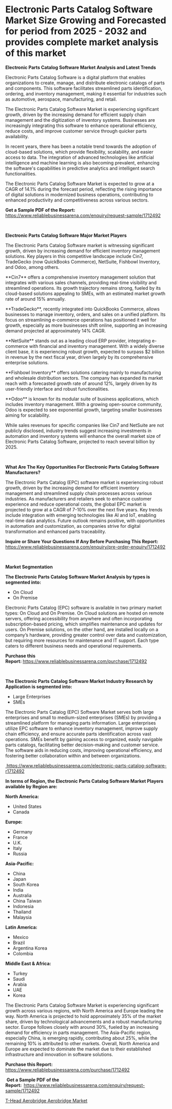 <p><h1>Electronic Parts Catalog Software Market Size Growing and Forecasted for period from 2025 - 2032 and provides complete market analysis of this market</h1></p><p><strong>Electronic Parts Catalog Software Market Analysis and Latest Trends</strong></p>
<p><p>Electronic Parts Catalog Software is a digital platform that enables organizations to create, manage, and distribute electronic catalogs of parts and components. This software facilitates streamlined parts identification, ordering, and inventory management, making it essential for industries such as automotive, aerospace, manufacturing, and retail. </p><p>The Electronic Parts Catalog Software Market is experiencing significant growth, driven by the increasing demand for efficient supply chain management and the digitization of inventory systems. Businesses are increasingly integrating this software to enhance operational efficiency, reduce costs, and improve customer service through quicker parts availability. </p><p>In recent years, there has been a notable trend towards the adoption of cloud-based solutions, which provide flexibility, scalability, and easier access to data. The integration of advanced technologies like artificial intelligence and machine learning is also becoming prevalent, enhancing the software's capabilities in predictive analytics and intelligent search functionalities. </p><p>The Electronic Parts Catalog Software Market is expected to grow at a CAGR of 14.1% during the forecast period, reflecting the rising importance of digital solutions in modernized business operations, contributing to enhanced productivity and competitiveness across various sectors.</p></p>
<p><strong>Get a Sample PDF of the Report:&nbsp;</strong> <a href="https://www.reliablebusinessarena.com/enquiry/request-sample/1712492?utm_campaign=2185&utm_medium=2&utm_source=Github&utm_content=ia&utm_term=28032025&utm_id=electronic-parts-catalog-software">https://www.reliablebusinessarena.com/enquiry/request-sample/1712492</a></p>
<p>&nbsp;</p>
<p><strong>Electronic Parts Catalog Software Major Market Players</strong></p>
<p><p>The Electronic Parts Catalog Software market is witnessing significant growth, driven by increasing demand for efficient inventory management solutions. Key players in this competitive landscape include Cin7, TradeGecko (now QuickBooks Commerce), NetSuite, Fishbowl Inventory, and Odoo, among others.</p><p>**Cin7** offers a comprehensive inventory management solution that integrates with various sales channels, providing real-time visibility and streamlined operations. Its growth trajectory remains strong, fueled by its cloud-based solutions appealing to SMEs, with an estimated market growth rate of around 15% annually.</p><p>**TradeGecko**, recently integrated into QuickBooks Commerce, allows businesses to manage inventory, orders, and sales on a unified platform. Its focus on streamlining e-commerce operations has positioned it well for growth, especially as more businesses shift online, supporting an increasing demand projected at approximately 14% CAGR.</p><p>**NetSuite** stands out as a leading cloud ERP provider, integrating e-commerce with financial and inventory management. With a widely diverse client base, it is experiencing robust growth, expected to surpass $2 billion in revenue by the next fiscal year, driven largely by its comprehensive enterprise solutions.</p><p>**Fishbowl Inventory** offers solutions catering mainly to manufacturing and wholesale distribution sectors. The company has expanded its market reach with a forecasted growth rate of around 12%, largely driven by its user-friendly interface and robust functionalities.</p><p>**Odoo** is known for its modular suite of business applications, which includes inventory management. With a growing open-source community, Odoo is expected to see exponential growth, targeting smaller businesses aiming for scalability.</p><p>While sales revenues for specific companies like Cin7 and NetSuite are not publicly disclosed, industry trends suggest increasing investments in automation and inventory systems will enhance the overall market size of Electronic Parts Catalog Software, projected to reach several billion by 2025.</p></p>
<p>&nbsp;</p>
<p><strong>What Are The Key Opportunities For Electronic Parts Catalog Software Manufacturers?</strong></p>
<p><p>The Electronic Parts Catalog (EPC) software market is experiencing robust growth, driven by the increasing demand for efficient inventory management and streamlined supply chain processes across various industries. As manufacturers and retailers seek to enhance customer experience and reduce operational costs, the global EPC market is projected to grow at a CAGR of 7-10% over the next five years. Key trends include integration with emerging technologies like AI and IoT, enabling real-time data analytics. Future outlook remains positive, with opportunities in automation and customization, as companies strive for digital transformation and enhanced parts traceability.</p></p>
<p><strong>Inquire or Share Your Questions If Any Before Purchasing This Report:</strong> <a href="https://www.reliablebusinessarena.com/enquiry/pre-order-enquiry/1712492?utm_campaign=2185&utm_medium=2&utm_source=Github&utm_content=ia&utm_term=28032025&utm_id=electronic-parts-catalog-software">https://www.reliablebusinessarena.com/enquiry/pre-order-enquiry/1712492</a></p>
<p>&nbsp;</p>
<p><strong>Market Segmentation</strong></p>
<p><strong>The Electronic Parts Catalog Software Market Analysis by types is segmented into:</strong></p>
<p><ul><li>On Cloud</li><li>On Premise</li></ul></p>
<p><p>Electronic Parts Catalog (EPC) software is available in two primary market types: On Cloud and On Premise. On Cloud solutions are hosted on remote servers, offering accessibility from anywhere and often incorporating subscription-based pricing, which simplifies maintenance and updates for users. On Premise solutions, on the other hand, are installed locally on a company’s hardware, providing greater control over data and customization, but requiring more resources for maintenance and IT support. Each type caters to different business needs and operational requirements.</p></p>
<p><strong>Purchase this Report:&nbsp;</strong><a href="https://www.reliablebusinessarena.com/purchase/1712492?utm_campaign=2185&utm_medium=2&utm_source=Github&utm_content=ia&utm_term=28032025&utm_id=electronic-parts-catalog-software">https://www.reliablebusinessarena.com/purchase/1712492</a></p>
<p>&nbsp;</p>
<p><strong>The Electronic Parts Catalog Software Market Industry Research by Application is segmented into:</strong></p>
<p><ul><li>Large Enterprises</li><li>SMEs</li></ul></p>
<p><p>The Electronic Parts Catalog (EPC) Software Market serves both large enterprises and small to medium-sized enterprises (SMEs) by providing a streamlined platform for managing parts information. Large enterprises utilize EPC software to enhance inventory management, improve supply chain efficiency, and ensure accurate parts identification across vast operations. SMEs benefit by gaining access to organized, easily navigable parts catalogs, facilitating better decision-making and customer service. The software aids in reducing costs, improving operational efficiency, and fostering better collaboration within and between organizations.</p></p>
<p><a href="https://www.reliablebusinessarena.com/electronic-parts-catalog-software-r1712492?utm_campaign=2185&utm_medium=2&utm_source=Github&utm_content=ia&utm_term=28032025&utm_id=electronic-parts-catalog-software">&nbsp;https://www.reliablebusinessarena.com/electronic-parts-catalog-software-r1712492</a></p>
<p><strong>In terms of Region, the Electronic Parts Catalog Software Market Players available by Region are:</strong></p>
<p>
    <p> <strong> North America: </strong>
        <ul>
            <li>United States</li>
            <li>Canada</li>
        </ul>
        </p> 
    <p> <strong> Europe: </strong>
        <ul>
            <li>Germany</li>
            <li>France</li>
            <li>U.K.</li>
            <li>Italy</li>
            <li>Russia</li>
        </ul>
        </p> 
    <p> <strong> Asia-Pacific: </strong>
        <ul>
            <li>China</li>
            <li>Japan</li>
            <li>South Korea</li>
            <li>India</li>
            <li>Australia</li>
            <li>China Taiwan</li>
            <li>Indonesia</li>
            <li>Thailand</li>
            <li>Malaysia</li>
        </ul>
        </p> 
    <p> <strong> Latin America: </strong>
        <ul>
            <li>Mexico</li>
            <li>Brazil</li>
            <li>Argentina Korea</li>
            <li>Colombia</li>
        </ul>
        </p> 
    <p> <strong> Middle East & Africa: </strong>
        <ul>
            <li>Turkey</li>
            <li>Saudi</li>
            <li>Arabia</li>
            <li>UAE</li>
            <li>Korea</li>
        </ul>
    </p>
    </p>
<p><p>The Electronic Parts Catalog Software Market is experiencing significant growth across various regions, with North America and Europe leading the way. North America is projected to hold approximately 35% of the market share, driven by technological advancements and a robust manufacturing sector. Europe follows closely with around 30%, fueled by an increasing demand for efficiency in parts management. The Asia-Pacific region, especially China, is emerging rapidly, contributing about 25%, while the remaining 10% is attributed to other markets. Overall, North America and Europe are expected to dominate the market due to their established infrastructure and innovation in software solutions.</p></p>
<p><strong>Purchase this Report: </strong><a href="https://www.reliablebusinessarena.com/purchase/1712492?utm_campaign=2185&utm_medium=2&utm_source=Github&utm_content=ia&utm_term=28032025&utm_id=electronic-parts-catalog-software">https://www.reliablebusinessarena.com/purchase/1712492</a></p>
<p>&nbsp;<strong>Get a Sample PDF of the Report:&nbsp;&nbsp;</strong><a href="https://www.reliablebusinessarena.com/enquiry/request-sample/1712492?utm_campaign=2185&utm_medium=2&utm_source=Github&utm_content=ia&utm_term=28032025&utm_id=electronic-parts-catalog-software">https://www.reliablebusinessarena.com/enquiry/request-sample/1712492</a></p>
<p><strong></strong></p>
<p><p><a href="https://github.com/luckyshygirl/Market-Research-Report-List-7/blob/main/t-head-aerobridge-aerobridge-market.md?utm_campaign=2185&utm_medium=2&utm_source=Github&utm_content=ia&utm_term=28032025&utm_id=electronic-parts-catalog-software">T-Head Aerobridge Aerobridge Market</a></p></p>